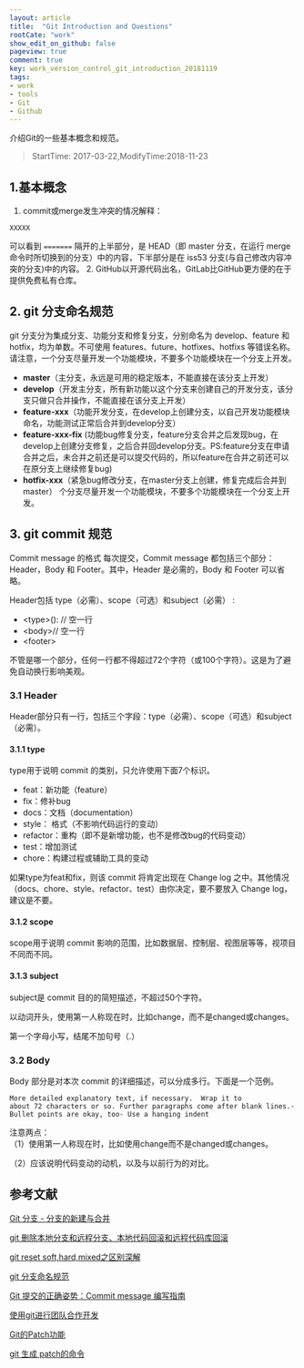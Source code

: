 ```yaml
---
layout: article
title:  "Git Introduction and Questions"
rootCate: "work"
show_edit_on_github: false
pageview: true
comment: true
key: work_version_control_git_introduction_20181119
tags:
- work
- tools
- Git
- Github
---
```


介绍Git的一些基本概念和规范。
<!---more--->
> StartTime: 2017-03-22,ModifyTime:2018-11-23

## 1.基本概念
1. commit或merge发生冲突的情况解释：  
```
XXXXX
```
可以看到 `=======` 隔开的上半部分，是 HEAD（即 master 分支，在运行 merge 命令时所切换到的分支）中的内容，下半部分是在 iss53 分支(与自己修改内容冲突的分支)中的内容。
2. GitHub以开源代码出名，GitLab比GitHub更方便的在于提供免费私有仓库。

## 2. git 分支命名规范
git 分支分为集成分支、功能分支和修复分支，分别命名为 develop、feature 和 hotfix，均为单数。不可使用 features、future、hotfixes、hotfixs 等错误名称。请注意，一个分支尽量开发一个功能模块，不要多个功能模块在一个分支上开发。

+ **master**（主分支，永远是可用的稳定版本，不能直接在该分支上开发）
+ **develop**（开发主分支，所有新功能以这个分支来创建自己的开发分支，该分支只做只合并操作，不能直接在该分支上开发）
+ **feature-xxx**（功能开发分支，在develop上创建分支，以自己开发功能模块命名，功能测试正常后合并到develop分支）
+ **feature-xxx-fix** (功能bug修复分支，feature分支合并之后发现bug，在develop上创建分支修复，之后合并回develop分支。PS:feature分支在申请合并之后，未合并之前还是可以提交代码的，所以feature在合并之前还可以在原分支上继续修复bug)
+ **hotfix-xxx**（紧急bug修改分支，在master分支上创建，修复完成后合并到 master）
个分支尽量开发一个功能模块，不要多个功能模块在一个分支上开发。

## 3.  git commit 规范
Commit message 的格式
每次提交，Commit message 都包括三个部分：Header，Body 和 Footer。其中，Header 是必需的，Body 和 Footer 可以省略。

Header包括 type（必需）、scope（可选）和subject（必需） :
+ \<type>(<scope>): <subject>// 空一行
+ \<body>// 空一行
+ \<footer>

不管是哪一个部分，任何一行都不得超过72个字符（或100个字符）。这是为了避免自动换行影响美观。

### 3.1 Header
Header部分只有一行，包括三个字段：type（必需）、scope（可选）和subject（必需）。

#### 3.1.1 type

type用于说明 commit 的类别，只允许使用下面7个标识。

+ feat：新功能（feature）
+ fix：修补bug
+ docs：文档（documentation）
+ style： 格式（不影响代码运行的变动）
+ refactor：重构（即不是新增功能，也不是修改bug的代码变动）
+ test：增加测试
+ chore：构建过程或辅助工具的变动

如果type为feat和fix，则该 commit 将肯定出现在 Change log 之中。其他情况（docs、chore、style、refactor、test）由你决定，要不要放入 Change log，建议是不要。

#### 3.1.2 scope

scope用于说明 commit 影响的范围，比如数据层、控制层、视图层等等，视项目不同而不同。

#### 3.1.3 subject

subject是 commit 目的的简短描述，不超过50个字符。

以动词开头，使用第一人称现在时，比如change，而不是changed或changes。

第一个字母小写，结尾不加句号（.）

### 3.2 Body
Body 部分是对本次 commit 的详细描述，可以分成多行。下面是一个范例。

```
More detailed explanatory text, if necessary.  Wrap it to
about 72 characters or so. Further paragraphs come after blank lines.- Bullet points are okay, too- Use a hanging indent
```
注意两点：  
（1）使用第一人称现在时，比如使用change而不是changed或changes。

（2）应该说明代码变动的动机，以及与以前行为的对比。

## 参考文献
[Git 分支 - 分支的新建与合并](https://git-scm.com/book/zh/v1/Git-%E5%88%86%E6%94%AF-%E5%88%86%E6%94%AF%E7%9A%84%E6%96%B0%E5%BB%BA%E4%B8%8E%E5%90%88%E5%B9%B6)

[git 删除本地分支和远程分支、本地代码回滚和远程代码库回滚](https://www.cnblogs.com/hqbhonker/p/5092300.html)

[git reset soft,hard,mixed之区别深解](https://www.cnblogs.com/kidsitcn/p/4513297.html)

[git 分支命名规范](https://www.cnblogs.com/yorkyang/p/9147309.html)

[Git 提交的正确姿势：Commit message 编写指南](https://www.oschina.net/news/69705/git-commit-message-and-changelog-guide?from=20160110)

[使用git进行团队合作开发](https://www.cnblogs.com/ShaYeBlog/p/5575852.html)

[Git的Patch功能](https://www.cnblogs.com/y041039/articles/2411600.html)

[git 生成 patch的命令](https://blog.csdn.net/jiangzd_yanzi/article/details/76573987)
